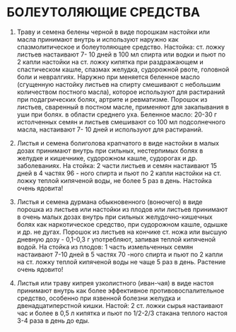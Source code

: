 # БОЛЕУТОЛЯЮЩИЕ СРЕДСТВА

1. Траву и семена белены черной в виде порошкам настойки или масла
принимают внутрь и используют наружно как спазмолитическое и
болеутоляющее средство. Настойка: ст. ложку листьев настаивают 7- 10
дней в 100 мл спирта или водки и пьют по 2 капли настойки на ст. ложку
кипятка при раздражающем и спастическом кашле, спазмах желудка,
судорожной рвоте, головной боли и невралгиях. Наружно при меняется
беленное масло (сгущенную настойку листьев на спирту смешивают с
небольшим количеством постного масла), которое используют для растираний
при подагрических болях, артрите и ревматизме. Порошок из листьев,
сваренный в постном масле, применяют для закапывания в уши при болях. в
области среднего уха. Беленное масло: 20-30 г истолченных семян и
листьев смешивают со 100 мл подсолнечного масла, настаивают 7- 10 дней и
используют для растираний.  
  
2. Листья и семена болиголова крапчатого в виде настойки в малых дозах
принимают внутрь при сильных, нестерпимых болях в желудке и кишечнике,
судорожном кашле, судорогах и др. заболеваниях. На стойка: 2 части
листьев и семян настаивают 15 дней в 4 частях 96 - ного спирта и пьют по
2 капли настойки на ст. ложку теплой кипяченой воды, не более 5 раз в
день. Настойка очень ядовита!  
  
3. Листья и семена дурмана обыкновенного (вонючего) в виде порошка из
листьев или настойки из плодов или листьев принимают в очень малых дозах
внутрь при сильных желудочно-кишечных болях как наркотическое средство,
при судорожном кашле, одышке и др. не дугах. Порошок из листьев на
кончике ст. ножа или высшую дневную дозу - 0,1-0,3 г употребляют,
запивая теплой кипяченой водой. На стойка из плодов: 1 часть
измельченных семян настаивают 7-10 дней в 5 частях 70 -ного спирта и
пьют по 2 капли на ст. ложку теплой кипяченой воды не чаще 5 раз в день.
Растение очень ядовито!  
  
4. Листья или траву кипрея узколистного (иван-чая) в виде настоя
принимают внутрь как более эффективное противовоспалительное средство,
особенно при язвенной болезни желудка и двенадцатиперстной кишки.
Настой: 2 ст. ложки сырья настаивают час и более в 0,5 л кипятка и пьют
по 1/2-2/3 стакана теплого настоя 3-4 раза в день до еды.
